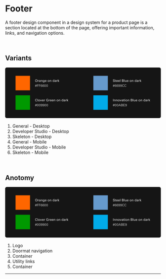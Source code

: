 # Footer

A footer design component in a design system for a product page is a section located at the bottom of the page, offering important information, links, and navigation options.

</br>

## Variants

<img src="/assets/images/foundations/color-secondary.jpg" alt="Placeholder" style="max-width: 100%;" width="752">

1. General - Desktop
2. Developer Studio - Desktop
3. Skeleton - Desktop
4. General - Mobile
5. Developer Studio - Mobile
6. Skeleton - Mobile

</br>

## Anotomy

<img src="/assets/images/foundations/color-secondary.jpg" alt="Placeholder" style="max-width: 100%;" width="752">

1. Logo
2. Doormat navigation
3. Container
4. Utility links
5. Container

___
